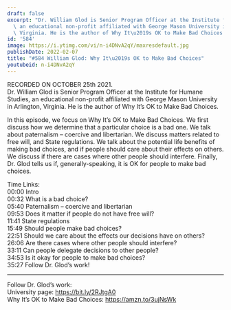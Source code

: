 ```yaml
---
draft: false
excerpt: "Dr. William Glod is Senior Program Officer at the Institute for Humane Studies,\
  \ an educational non-profit affiliated with George Mason University in Arlington,\
  \ Virginia. He is the author of Why It\u2019s OK to Make Bad Choices."
id: '584'
image: https://i.ytimg.com/vi/n-i4DNvA2qY/maxresdefault.jpg
publishDate: 2022-02-07
title: "#584 William Glod: Why It\u2019s OK to Make Bad Choices"
youtubeid: n-i4DNvA2qY
---
```

RECORDED ON OCTOBER 25th 2021.  
Dr. William Glod is Senior Program Officer at the Institute for Humane Studies, an educational non-profit affiliated with George Mason University in Arlington, Virginia. He is the author of Why It’s OK to Make Bad Choices.

In this episode, we focus on Why It’s OK to Make Bad Choices. We first discuss how we determine that a particular choice is a bad one. We talk about paternalism – coercive and libertarian. We discuss matters related to free will, and State regulations. We talk about the potential life benefits of making bad choices, and if people should care about their effects on others. We discuss if there are cases where other people should interfere. Finally, Dr. Glod tells us if, generally-speaking, it is OK for people to make bad choices.

Time Links:  
00:00 Intro  
00:32  What is a bad choice?  
05:40  Paternalism – coercive and libertarian  
09:53  Does it matter if people do not have free will?  
11:41  State regulations  
15:49  Should people make bad choices?  
22:51  Should we care about the effects our decisions have on others?  
26:06  Are there cases where other people should interfere?  
33:11  Can people delegate decisions to other people?  
34:53  Is it okay for people to make bad choices?  
35:27  Follow Dr. Glod’s work!

---

Follow Dr. Glod’s work:  
University page: https://bit.ly/2RJtgA0  
Why It’s OK to Make Bad Choices: https://amzn.to/3ujNsWk
